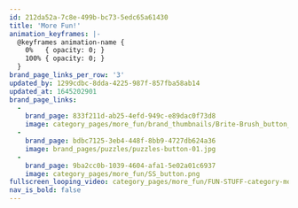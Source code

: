 ```yaml
---
id: 212da52a-7c8e-499b-bc73-5edc65a61430
title: 'More Fun!'
animation_keyframes: |-
  @keyframes animation-name {
    0%   { opacity: 0; }
    100% { opacity: 0; }
  }
brand_page_links_per_row: '3'
updated_by: 1299cdbc-8dda-4225-987f-857fba58ab14
updated_at: 1645202901
brand_page_links:
  -
    brand_page: 833f211d-ab25-4efd-949c-e89dac0f73d8
    image: category_pages/more_fun/brand_thumbnails/Brite-Brush_button_UPDATED.jpg
  -
    brand_page: bdbc7125-3eb4-448f-8bb9-4727db624a36
    image: brand_pages/puzzles/puzzles-button-01.jpg
  -
    brand_page: 9ba2cc0b-1039-4604-afa1-5e02a01c6937
    image: category_pages/more_fun/SS_button.png
fullscreen_looping_video: category_pages/more_fun/FUN-STUFF-category-motion.mp4
nav_is_bold: false
---
```

